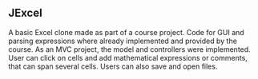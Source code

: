 ## JExcel

A basic Excel clone made as part of a course project. Code for GUI and parsing expressions where already implemented and provided by the course. As an MVC project, the model and controllers were implemented. User can click on cells and add mathematical expressions or comments, that can span several cells. Users can also save and open files.
